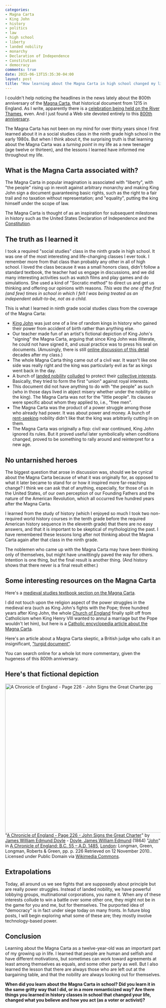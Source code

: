 ```yaml
---
categories:
- Magna Carta
- King John
- history
- politics
- law
- high school
- liberty
- landed nobility
- monarchy
- Declaration of Independence
- Constitution
- democracy
comments: true
date: 2015-06-13T15:35:30-04:00
layout: post
title: "How learning about the Magna Carta in high school changed my life"
---
```


I couldn't help noticing the headlines in the news lately about the
800th anniversary of the
[Magna Carta](https://en.wikipedia.org/wiki/Magna_Carta), that
historical document from 1215 in England. As I write, apparently there
is a
[celebration being held on the River Thames](http://www.bbc.com/news/uk-england-33116579),
even. And I just found a Web site devoted entirely to this
[800th anniversary](http://magnacarta800th.com/).

The Magna Carta has not been on my mind for over thirty years since I
first learned about it in a social studies class in the ninth grade high
school in the early 1980s. But when I think about it, the surprising
truth is that learning about the Magna Carta was a *turning point* in
my life as a new teenager (age twelve or thirteen), and the lessons I
learned have informed me throughout my life.

<!--more-->

## What is the Magna Carta associated with?

The Magna Carta in popular imagination is associated with "liberty",
with "the people" rising up in revolt against arbitrary monarchy and
making King John sign a document guaranteeing basic rights, such as
the right to a fair trail and no taxation without representation; and
"equality", putting the king himself under the scope of law.

The Magna Carta is thought of as an inspiration for
subsequent milestones in history such as the United States Declaration
of Independence and the [Constitution](/categories/constitution/).

## The truth as I learned it

I took a required "social studies" class in the ninth grade in high
school. It was one of the most interesting and life-changing classes I
ever took. I remember more from that class than probably any other in
all of high school. I loved the class because it was a small honors
class, didn't follow a standard textbook, the teacher had us engage in
discussions, and we did many interesting activities such as watch
films and play games and do simulations. She used a kind of "Socratic
method" to direct us and get us thinking and offering our opinions
with reasons. *This was the one of the first (and few) times in school
in which I felt I was being treated as an independent adult-to-be, not
as a child.*

This is what I learned in ninth grade social studies class from the
coverage of the Magna Carta:

- [King John](https://en.wikipedia.org/wiki/John,_King_of_England) was
  just one of a line of random kings in history who gained their power
  from accident of birth rather than anything else.
- Our teacher made fun of an artist's fictional depiction of King
  John's "signing" the Magna Carta, arguing that since King John was
  illiterate, he could not have signed it, and usual practice was to
  press his seal on documents. (Amusingly, there is still
  [online discussion of this detail](http://www.bbc.com/news/blogs-magazine-monitor-30879124)
  decades after my class.)
- The whole Magna Carta thing came out of a civil war. It wasn't like
  one side was really right and the king was particularly evil as far
  as kings went back in the day.
- A bunch of [landed nobility](https://en.wikipedia.org/wiki/Landed_gentry)
  [colluded](https://en.wikipedia.org/wiki/Collusion) to protect their
  [collective interests](https://en.wikipedia.org/wiki/Collective_bargaining).
  Basically, they tried to form the first "union" against royal
  interests.
- This document did not have anything to do with "the people" as such
  (who in those days lived in abject misery whether under the nobility
  or the king). The Magna Carta was not for the "little people". Its
  clauses were specific about whom they applied to, i.e., "free men".
- The Magna Carta was the product of a power struggle among those who
  already had power. It was about power and money. A bunch of
  [rent-seeking](https://en.wikipedia.org/wiki/Rent-seeking) nobility
  didn't like that the king was arbitrarily cutting in on them.
- The Magna Carta was originally a flop: civil war continued, King
  John ignored its rules. But it proved useful later symbolically when
  conditions changed, proved to be something to rally around and
  reinterpret for a new age.

## No untarnished heroes

The biggest question that arose in discussion was, should we be
cynical about the Magna Carta because of what it was originally for,
as opposed to what it later became to stand for or how it inspired
more far-reaching change? I think we can ask that of anything,
especially, for those of us in the United States, of our own
perception of our Founding Fathers and the nature of the American
Revolution, which all occurred five hundred years after the Magna
Carta.

I learned from the study of history (which I enjoyed so much I
took two non-required world history courses in the tenth grade before
the required American history sequence in the eleventh grade) that
there are no easy answers, and that it is important to be skeptical of
mythologizing the past. I have remembered these lessons long after not
thinking about the Magna Carta again after that class in the ninth
grade.

The noblemen who came up with the Magna Carta may have been thinking
only of themselves, but might have unwittingly paved the way for
others. Intention is one thing, but the final result is another
thing. (And history shows that there never is a final result either.)

## Some interesting resources on the Magna Carta

Here's a [medieval studies textbook section on the Magna Carta](http://the-orb.net/textbooks/muhlberger/magna_carta.html).

I did not touch upon the religion aspect of the power struggles in the
medieval era (such as King John's fights with the Pope; three hundred
years after King John, the whole
[Church of England](https://en.wikipedia.org/wiki/Church_of_England)
finally split off from Catholicism when King Henry VIII wanted to
annul a marriage but the Pope wouldn't let him), but here is a
[Catholic encyclopedia article about the Magna Carta](http://www.newadvent.org/cathen/09531a.htm).

Here's an article about a Magna Carta skeptic, a British judge who
calls it an insignificant, ["turgid document"](http://www.telegraph.co.uk/news/uknews/law-and-order/11670716/Magna-Carta-Turgid-document-was-eclipsed-by-the-French-says-top-judge.html).

You can search online for a whole lot more commentary, given the
hugeness of this 800th anniversary.

## Here's that fictional depiction

<p><a href="https://commons.wikimedia.org/wiki/File:A_Chronicle_of_England_-_Page_226_-_John_Signs_the_Great_Charter.jpg#/media/File:A_Chronicle_of_England_-_Page_226_-_John_Signs_the_Great_Charter.jpg"><img alt="A Chronicle of England - Page 226 - John Signs the Great Charter.jpg" src="https://upload.wikimedia.org/wikipedia/commons/d/d6/A_Chronicle_of_England_-_Page_226_-_John_Signs_the_Great_Charter.jpg" height="480" width="598"></a><br>"<a href="https://commons.wikimedia.org/wiki/File:A_Chronicle_of_England_-_Page_226_-_John_Signs_the_Great_Charter.jpg#/media/File:A_Chronicle_of_England_-_Page_226_-_John_Signs_the_Great_Charter.jpg">A Chronicle of England - Page 226 - John Signs the Great Charter</a>" by <a href="//en.wikipedia.org/wiki/James_William_Edmund_Doyle" class="extiw" title="en:James William Edmund Doyle">James William Edmund Doyle</a> - <a href="//en.wikipedia.org/wiki/James_William_Edmund_Doyle" class="extiw" title="w:James William Edmund Doyle">Doyle, James William Edmund</a> (<span style="white-space:nowrap">1864</span>) "<a rel="nofollow" class="external text" href="http://books.google.com.sg/books?id=YcM_AAAAYAAJ&amp;pg=PA226">John</a>" in <a rel="nofollow" class="external text" href="http://books.google.com.sg/books?id=YcM_AAAAYAAJ">A Chronicle of England: B.C. 55 – A.D. 1485</a>, <a href="//en.wikipedia.org/wiki/London" class="extiw" title="en:London">London</a>: Longman, Green, Longman, Roberts &amp; Green, pp.&nbsp;p. 226 Retrieved on <span style="white-space:nowrap">12 November 2010</span>.. Licensed under Public Domain via <a href="//commons.wikimedia.org/wiki/">Wikimedia Commons</a>.</p>

## Extrapolations

Today, all around us we see fights that are supposedly about principle
but are really power struggles. Instead of landed nobility, we have
powerful lobbying groups, multinational corporations, you name
it. When any of these interests collude to win a battle over some
other one, they might not be in the game for you and me, but for
themselves. The purported idea of "democracy" is in fact under siege
today on many fronts. In future blog posts, I will begin exploring
what some of these are; they mostly involve technology-based power.

## Conclusion

Learning about the Magna Carta as a twelve-year-old was an important
part of my growing up in life. I learned that people are human and
selfish and have different motivations, but sometimes can work toward
agreements at least among themselves as equals, and some other party
as well. But I also learned the lesson that there are always those
who are left out at the bargaining table, and that the nobility are
always looking out for themselves.

**When did you learn about the Magna Carta in school? Did you learn it
  in the same gritty way that I did, or in a more romanticized way?
  Are there things you learned in history classes in school that
  changed your life, changed what you believe and how you act (as a
  voter or activist)?**
